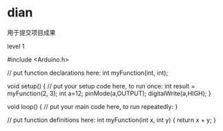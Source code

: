# dian
用于提交项目成果

 level 1
 
 #include <Arduino.h>

// put function declarations here:
int myFunction(int, int);

void setup() {
  // put your setup code here, to run once:
  int result = myFunction(2, 3);
  int a=12;
  pinMode(a,OUTPUT);
  digitalWrite(a,HIGH);
}

void loop() 
{
  // put your main code here, to run repeatedly:
}

// put function definitions here:
int myFunction(int x, int y)
 {
  return x + y;
}

